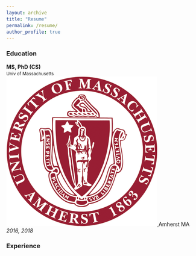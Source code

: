 ```yaml
---
layout: archive
title: "Resume"
permalink: /resume/
author_profile: true
---
```


### Education
<div class="row">

<div class="col-xs-3">

**MS, PhD (CS)**  
<small>Univ of Massachusetts</small>  
[![...](images/umass.png) ](http://cs.umass.edu/) Amherst MA  
_2016, 2018_

</div>

</div>

### Experience
